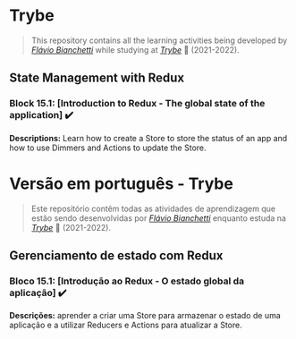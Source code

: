 # Trybe

> This repository contains all the learning activities being developed by _[Flávio Bianchetti](https://www.linkedin.com/in/flaviobianchetti/)_ while studying at _[Trybe](https://www.betrybe.com/)_ :rocket: (2021-2022).

## State Management with Redux


### Block 15.1: [Introduction to Redux - The global state of the application] :heavy_check_mark:

**Descriptions:** Learn how to create a Store to store the status of an app and how to use Dimmers and Actions to update the Store.

# Versão em português - Trybe

> Este repositório contêm todas as atividades de aprendizagem que estão sendo desenvolvidas por  _[Flávio Bianchetti](https://www.linkedin.com/in/flaviobianchetti/)_ enquanto estuda na _[Trybe](https://www.betrybe.com/)_ :rocket: (2021-2022).

## Gerenciamento de estado com Redux


### Bloco 15.1: [Introdução ao Redux - O estado global da aplicação] :heavy_check_mark:

**Descrições:** aprender a criar uma Store para armazenar o estado de uma aplicação e a utilizar Reducers e Actions para atualizar a Store.